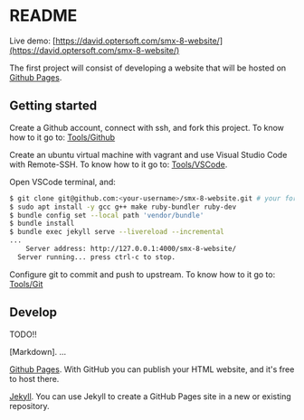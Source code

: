 # README

Live demo: [https://david.optersoft.com/smx-8-website/](https://david.optersoft.com/smx-8-website/)

The first project will consist of developing a website that will be hosted on [Github Pages](https://pages.github.com/).


## Getting started

Create a Github account, connect with ssh, and fork this project. To know how to it go to: [Tools/Github](https://github.com/ddemingo/tools/blob/main/github.md)

Create an ubuntu virtual machine with vagrant and use Visual Studio Code with Remote-SSH. To know how to it go to: [Tools/VSCode](https://github.com/ddemingo/tools/blob/main/vscode.md).

Open VSCode terminal, and:

```sh
$ git clone git@github.com:<your-username>/smx-8-website.git # your forked project
$ sudo apt install -y gcc g++ make ruby-bundler ruby-dev 
$ bundle config set --local path 'vendor/bundle'
$ bundle install
$ bundle exec jekyll serve --livereload --incremental
...
    Server address: http://127.0.0.1:4000/smx-8-website/
  Server running... press ctrl-c to stop.
```

Configure git to commit and push to upstream. To know how to it go to: [Tools/Git](https://github.com/ddemingo/tools/blob/main/git.md)

## Develop

TODO!!

[Markdown]. ...

[Github Pages](github-pages.md). With GitHub you can publish your HTML website, and it's free to host there.

[Jekyll](https://docs.github.com/en/pages/setting-up-a-github-pages-site-with-jekyll/creating-a-github-pages-site-with-jekyll). You can use Jekyll to create a GitHub Pages site in a new or existing repository.
